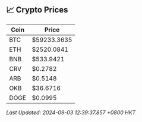 ## 📈 Crypto Prices

| Coin | Price |
| ---- | ----- |
| BTC | $59233.3635 |
| ETH | $2520.0841 |
| BNB | $533.9421 |
| CRV | $0.2782 |
| ARB | $0.5148 |
| OKB | $36.6716 |
| DOGE | $0.0995 |

_Last Updated: 2024-09-03 12:39:37.857 +0800 HKT_